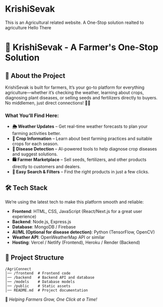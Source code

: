 # KrishiSevak 
This is an Agricultural related website. A One-Stop solution realted to agriculture
Hello There
# 🌾 KrishiSevak - A Farmer's One-Stop Solution

## 🌟 About the Project
KrishiSevak is built for farmers, It’s your go-to platform for everything agriculture—whether it’s checking the weather, learning about crops, diagnosing plant diseases, or selling seeds and fertilizers directly to buyers. No middlemen, just direct connections! 🚜🌱

### What You’ll Find Here:
- **🌦️ Weather Updates** – Get real-time weather forecasts to plan your farming activities better.
- **🌾 Crop Information** – Learn about best farming practices and suitable crops for each season.
- **🦠 Disease Detection** – AI-powered tools to help diagnose crop diseases and suggest solutions.
- **🛍️ Farmer Marketplace** – Sell seeds, fertilizers, and other products directly to customers and dealers.
- **🔎 Easy Search & Filters** – Find the right products in just a few clicks.

## 🛠️ Tech Stack
We’re using the latest tech to make this platform smooth and reliable:
- **Frontend**: HTML, CSS, JavaScript (React/Next.js for a great user experience)
- **Backend**: Node.js, Express.js
- **Database**: MongoDB / Firebase
- **AI/ML (Optional for disease detection)**: Python (TensorFlow, OpenCV)
- **Weather API**: OpenWeatherMap API or similar
- **Hosting**: Vercel / Netlify (Frontend), Heroku / Render (Backend)

## 📂 Project Structure
```
/AgriConnect
│── /frontend  # Frontend code
│── /backend   # Backend API and database
│── /models    # Database models
│── /public    # Static assets
│── README.md  # Project documentation
```

🌱 *Helping Farmers Grow, One Click at a Time!*


